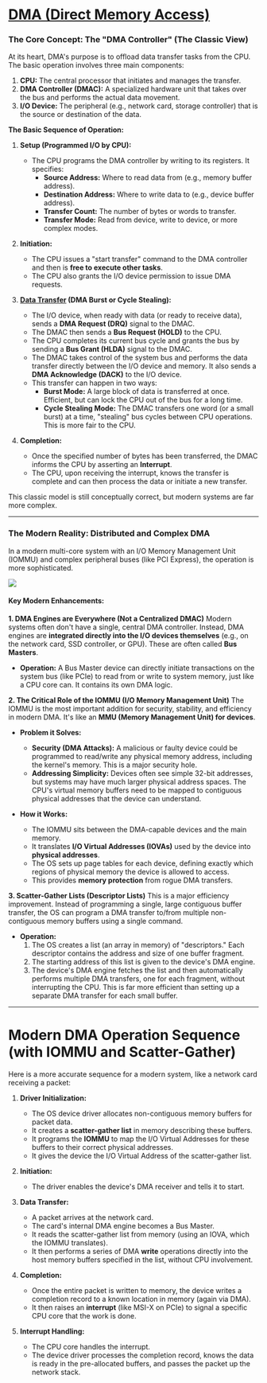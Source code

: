 # [DMA (Direct Memory Access)](https://youtu.be/s8RGHggL7ws?si=jIs-AWB7ePBmIgF0&t=368)

### The Core Concept: The "DMA Controller" (The Classic View)

At its heart, DMA's purpose is to offload data transfer tasks from the CPU. The basic operation involves three main components:

1.  **CPU:** The central processor that initiates and manages the transfer.
2.  **DMA Controller (DMAC):** A specialized hardware unit that takes over the bus and performs the actual data movement.
3.  **I/O Device:** The peripheral (e.g., network card, storage controller) that is the source or destination of the data.

**The Basic Sequence of Operation:**

1.  **Setup (Programmed I/O by CPU):**
    *   The CPU programs the DMA controller by writing to its registers. It specifies:
        *   **Source Address:** Where to read data from (e.g., memory buffer address).
        *   **Destination Address:** Where to write data to (e.g., device buffer address).
        *   **Transfer Count:** The number of bytes or words to transfer.
        *   **Transfer Mode:** Read from device, write to device, or more complex modes.

2.  **Initiation:**
    *   The CPU issues a "start transfer" command to the DMA controller and then is **free to execute other tasks**.
    *   The CPU also grants the I/O device permission to issue DMA requests.

3.  **[Data Transfer](https://en.wikipedia.org/wiki/Direct_memory_access#Cycle_stealing_mode) (DMA Burst or Cycle Stealing):**
    *   The I/O device, when ready with data (or ready to receive data), sends a **DMA Request (DRQ)** signal to the DMAC.
    *   The DMAC then sends a **Bus Request (HOLD)** to the CPU.
    *   The CPU completes its current bus cycle and grants the bus by sending a **Bus Grant (HLDA)** signal to the DMAC.
    *   The DMAC takes control of the system bus and performs the data transfer directly between the I/O device and memory. It also sends a **DMA Acknowledge (DACK)** to the I/O device.
    *   This transfer can happen in two ways:
        *   **Burst Mode:** A large block of data is transferred at once. Efficient, but can lock the CPU out of the bus for a long time.
        *   **Cycle Stealing Mode:** The DMAC transfers one word (or a small burst) at a time, "stealing" bus cycles between CPU operations. This is more fair to the CPU.

4.  **Completion:**
    *   Once the specified number of bytes has been transferred, the DMAC informs the CPU by asserting an **Interrupt**.
    *   The CPU, upon receiving the interrupt, knows the transfer is complete and can then process the data or initiate a new transfer.

This classic model is still conceptually correct, but modern systems are far more complex.

---

### The Modern Reality: Distributed and Complex DMA

In a modern multi-core system with an I/O Memory Management Unit (IOMMU) and complex peripheral buses (like PCI Express), the operation is more sophisticated.

[![](https://www.microcontrollertips.com/wp-content/uploads/2023/09/PCIe_root_complex_Fig1-1024x587.jpg)](https://en.wikipedia.org/wiki/Direct_memory_access#PCI)

#### Key Modern Enhancements:

**1. DMA Engines are Everywhere (Not a Centralized DMAC)**
Modern systems often don't have a single, central DMA controller. Instead, DMA engines are **integrated directly into the I/O devices themselves** (e.g., on the network card, SSD controller, or GPU). These are often called **Bus Masters**.

*   **Operation:** A Bus Master device can directly initiate transactions on the system bus (like PCIe) to read from or write to system memory, just like a CPU core can. It contains its own DMA logic.

**2. The Critical Role of the IOMMU (I/O Memory Management Unit)**
The IOMMU is the most important addition for security, stability, and efficiency in modern DMA. It's like an **MMU (Memory Management Unit) for devices**.

*   **Problem it Solves:**
    *   **Security (DMA Attacks):** A malicious or faulty device could be programmed to read/write any physical memory address, including the kernel's memory. This is a major security hole.
    *   **Addressing Simplicity:** Devices often see simple 32-bit addresses, but systems may have much larger physical address spaces. The CPU's virtual memory buffers need to be mapped to contiguous physical addresses that the device can understand.

*   **How it Works:**
    *   The IOMMU sits between the DMA-capable devices and the main memory.
    *   It translates **I/O Virtual Addresses (IOVAs)** used by the device into **physical addresses**.
    *   The OS sets up page tables for each device, defining exactly which regions of physical memory the device is allowed to access.
    *   This provides **memory protection** from rogue DMA transfers.

**3. Scatter-Gather Lists (Descriptor Lists)**
This is a major efficiency improvement. Instead of programming a single, large contiguous buffer transfer, the OS can program a DMA transfer to/from multiple non-contiguous memory buffers using a single command.

*   **Operation:**
    1.  The OS creates a list (an array in memory) of "descriptors." Each descriptor contains the address and size of one buffer fragment.
    2.  The starting address of this list is given to the device's DMA engine.
    3.  The device's DMA engine fetches the list and then automatically performs multiple DMA transfers, one for each fragment, without interrupting the CPU. This is far more efficient than setting up a separate DMA transfer for each small buffer.

---

# Modern DMA Operation Sequence (with IOMMU and Scatter-Gather)

Here is a more accurate sequence for a modern system, like a network card receiving a packet:

1.  **Driver Initialization:**
    *   The OS device driver allocates non-contiguous memory buffers for packet data.
    *   It creates a **scatter-gather list** in memory describing these buffers.
    *   It programs the **IOMMU** to map the I/O Virtual Addresses for these buffers to their correct physical addresses.
    *   It gives the device the I/O Virtual Address of the scatter-gather list.

2.  **Initiation:**
    *   The driver enables the device's DMA receiver and tells it to start.

3.  **Data Transfer:**
    *   A packet arrives at the network card.
    *   The card's internal DMA engine becomes a Bus Master.
    *   It reads the scatter-gather list from memory (using an IOVA, which the IOMMU translates).
    *   It then performs a series of DMA **write** operations directly into the host memory buffers specified in the list, without CPU involvement.

4.  **Completion:**
    *   Once the entire packet is written to memory, the device writes a completion record to a known location in memory (again via DMA).
    *   It then raises an **interrupt** (like MSI-X on PCIe) to signal a specific CPU core that the work is done.

5.  **Interrupt Handling:**
    *   The CPU core handles the interrupt.
    *   The device driver processes the completion record, knows the data is ready in the pre-allocated buffers, and passes the packet up the network stack.
